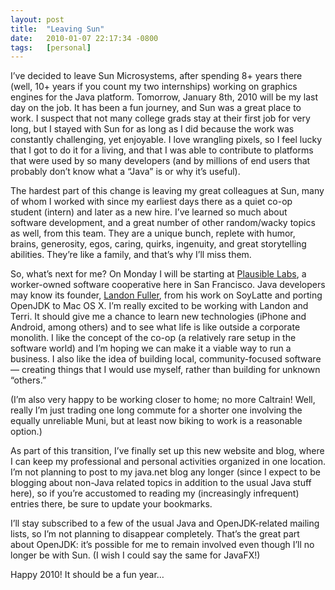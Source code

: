 ```yaml
---
layout: post
title:  "Leaving Sun"
date:   2010-01-07 22:17:34 -0800
tags:   [personal]
---
```

I’ve decided to leave Sun Microsystems, after spending 8+ years there
(well, 10+ years if you count my two internships) working on graphics
engines for the Java platform.
Tomorrow, January 8th, 2010 will be my last day on the job.
It has been a fun journey, and Sun was a great place to work.
I suspect that not many college grads stay at their first job for very
long, but I stayed with Sun for as long as I did because the work was
constantly challenging, yet enjoyable.
I love wrangling pixels, so I feel lucky that I got to do it for a living,
and that I was able to contribute to platforms that were used by so many
developers (and by millions of end users that probably don’t know what a
“Java” is or why it’s useful).

The hardest part of this change is leaving my great colleagues at Sun,
many of whom I worked with since my earliest days there as a quiet co-op
student (intern) and later as a new hire.
I’ve learned so much about software development, and a great number of
other random/wacky topics as well, from this team.
They are a unique bunch, replete with humor, brains, generosity, egos,
caring, quirks, ingenuity, and great storytelling abilities.
They’re like a family, and that’s why I’ll miss them.

So, what’s next for me? On Monday I will be starting at
[Plausible Labs](https://plausible.coop), a worker-owned software
cooperative here in San Francisco.
Java developers may know its founder,
[Landon Fuller](http://landonf.bikemonkey.org/), from his work
on SoyLatte and porting OpenJDK to Mac OS X.
I’m really excited to be working with Landon and Terri.
It should give me a chance to learn new technologies (iPhone and Android,
among others) and to see what life is like outside a corporate monolith.
I like the concept of the co-op (a relatively rare setup in the software
world) and I’m hoping we can make it a viable way to run a business.
I also like the idea of building local, community-focused software —
creating things that I would use myself, rather than building for unknown
“others.”

(I’m also very happy to be working closer to home; no more Caltrain!
Well, really I’m just trading one long commute for a shorter one involving
the equally unreliable Muni, but at least now biking to work is a reasonable
option.)

As part of this transition, I’ve finally set up this new website and blog,
where I can keep my professional and personal activities organized in one
location.
I’m not planning to post to my java.net blog any longer (since I expect to
be blogging about non-Java related topics in addition to the usual Java
stuff here), so if you’re accustomed to reading my (increasingly infrequent)
entries there, be sure to update your bookmarks.

I’ll stay subscribed to a few of the usual Java and OpenJDK-related mailing
lists, so I’m not planning to disappear completely.
That’s the great part about OpenJDK: it’s possible for me to remain involved
even though I’ll no longer be with Sun.
(I wish I could say the same for JavaFX!)

Happy 2010! It should be a fun year…
